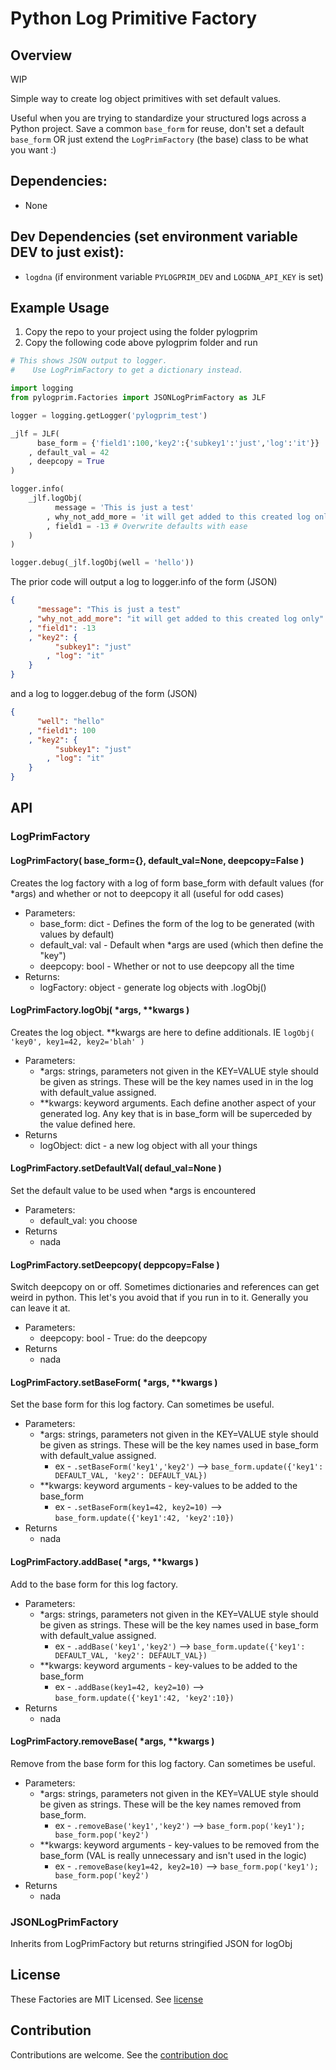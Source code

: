 # Python Log Primitive Factory

## Overview

WIP

Simple way to create log object primitives with set default values.

Useful when you are trying to standardize your structured logs across a Python project.  Save a common `base_form` for reuse, don't set a default `base_form` OR just extend the `LogPrimFactory` (the base) class to be what you want :)

## Dependencies:
* None

## Dev Dependencies (set environment variable DEV to just exist):
* `logdna` (if environment variable `PYLOGPRIM_DEV` and `LOGDNA_API_KEY` is set)

## Example Usage
1. Copy the repo to your project using the folder pylogprim
2. Copy the following code above pylogprim folder and run
```python
# This shows JSON output to logger.
#    Use LogPrimFactory to get a dictionary instead.

import logging
from pylogprim.Factories import JSONLogPrimFactory as JLF

logger = logging.getLogger('pylogprim_test')

_jlf = JLF(
      base_form = {'field1':100,'key2':{'subkey1':'just','log':'it'}}
    , default_val = 42
    , deepcopy = True
)

logger.info(
    _jlf.logObj(
          message = 'This is just a test'
        , why_not_add_more = 'it will get added to this created log only'
        , field1 = -13 # Overwrite defaults with ease
    )
)

logger.debug(_jlf.logObj(well = 'hello'))
```
The prior code will output a log to logger.info of the form (JSON)
```JSON
{
      "message": "This is just a test"
    , "why_not_add_more": "it will get added to this created log only"
    , "field1": -13
    , "key2": {
          "subkey1": "just"
        , "log": "it"
    }
}
```
and a log to logger.debug of the form (JSON)
```JSON
{
      "well": "hello"
    , "field1": 100
    , "key2": {
          "subkey1": "just"
        , "log": "it"
    }
}
```

## API

### LogPrimFactory

#### LogPrimFactory( base_form={}, default_val=None, deepcopy=False )

Creates the log factory with a log of form base_form with default values (for *args) and whether or not to deepcopy it all (useful for odd cases)

* Parameters:
  * base_form: dict - Defines the form of the log to be generated (with values by default)
  * default_val: val - Default when *args are used (which then define the "key")
  * deepcopy: bool - Whether or not to use deepcopy all the time
* Returns:
  * logFactory: object - generate log objects with .logObj()

#### LogPrimFactory.logObj( *args, \*\*kwargs )

Creates the log object.  **kwargs are here to define additionals.  IE `logObj( 'key0', key1=42, key2='blah' )`

* Parameters:
  * *args: strings, parameters not given in the KEY=VALUE style should be given as strings.  These will be the key names used in in the log with default_value assigned.
  * **kwargs: keyword arguments.  Each define another aspect of your generated log.  Any key that is in base_form will be superceded by the value defined here.
* Returns
  * logObject: dict - a new log object with all your things

#### LogPrimFactory.setDefaultVal( defaul_val=None )

Set the default value to be used when *args is encountered

* Parameters:
  * default_val: you choose
* Returns
  * nada

#### LogPrimFactory.setDeepcopy( deppcopy=False )

Switch deepcopy on or off.  Sometimes dictionaries and references can get weird in python.  This let's you avoid that if you run in to it.  Generally you can leave it at.

* Parameters:
  * deepcopy: bool - True: do the deepcopy
* Returns
  * nada

#### LogPrimFactory.setBaseForm( *args, \*\*kwargs )

Set the base form for this log factory.  Can sometimes be useful.

* Parameters:
  * *args: strings, parameters not given in the KEY=VALUE style should be given as strings.  These will be the key names used in base_form with default_value assigned.
    * ex - `.setBaseForm('key1','key2')` --> `base_form.update({'key1': DEFAULT_VAL, 'key2': DEFAULT_VAL})`
  * \*\*kwargs: keyword arguments - key-values to be added to the base_form
    * ex - `.setBaseForm(key1=42, key2=10)` --> `base_form.update({'key1':42, 'key2':10})`
* Returns
  * nada

#### LogPrimFactory.addBase( *args, \*\*kwargs )

Add to the base form for this log factory.

* Parameters:
  * *args: strings, parameters not given in the KEY=VALUE style should be given as strings.  These will be the key names used in base_form with default_value assigned.
    * ex - `.addBase('key1','key2')` --> `base_form.update({'key1': DEFAULT_VAL, 'key2': DEFAULT_VAL})`
  * \*\*kwargs: keyword arguments - key-values to be added to the base_form
    * ex - `.addBase(key1=42, key2=10)` --> `base_form.update({'key1':42, 'key2':10})`
* Returns
  * nada

#### LogPrimFactory.removeBase( *args, \*\*kwargs )

Remove from the base form for this log factory.  Can sometimes be useful.

* Parameters:
  * *args: strings, parameters not given in the KEY=VALUE style should be given as strings.  These will be the key names removed from base_form.
    * ex - `.removeBase('key1','key2')` --> `base_form.pop('key1'); base_form.pop('key2')`
  * \*\*kwargs: keyword arguments - key-values to be removed from the base_form (VAL is really unnecessary and isn't used in the logic)
    * ex - `.removeBase(key1=42, key2=10)` --> `base_form.pop('key1'); base_form.pop('key2')`
* Returns
  * nada

### JSONLogPrimFactory

Inherits from LogPrimFactory but returns stringified JSON for logObj

## License
These Factories are MIT Licensed.  See [license](./LICENSE)

## Contribution
Contributions are welcome.  See the [contribution doc](./CONTRIBUTING.md)
